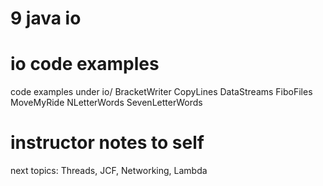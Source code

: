 
# 9 java io
# io code examples

code examples under io/
BracketWriter
CopyLines
DataStreams
FiboFiles
MoveMyRide
NLetterWords
SevenLetterWords






# instructor notes to self
next topics: Threads, JCF, Networking, Lambda
